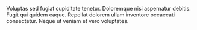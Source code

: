 Voluptas sed fugiat cupiditate tenetur. Doloremque nisi aspernatur debitis. Fugit qui quidem eaque. Repellat dolorem ullam inventore occaecati consectetur. Neque ut veniam et vero voluptates.